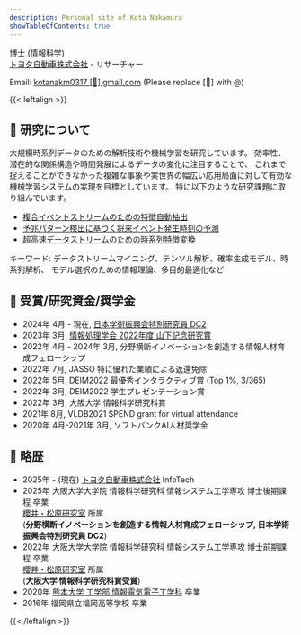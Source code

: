 ```yaml
---
description: Personal site of Kota Nakamura
showTableOfContents: true
---
```



博士 (情報科学)  
[トヨタ自動車株式会社](https://www.toyota-tokyo.tech) - リサーチャー
<!-- [大阪大学](https://www.osaka-u.ac.jp)の[櫻井・松原研究室](https://www.dm.sanken.osaka-u.ac.jp/)にて
データマイニングや機械学習について研究しています。
[大阪大学 情報科学研究科](https://www.ist.osaka-u.ac.jp/japanese/) 博士後期課程3年。
[同大学 産業科学研究所](https://www.sanken.osaka-u.ac.jp/) 特任研究員。 -->
Email: <u>kotanakm0317 [🦉] gmail.com</u> (Please replace [🦉] with @)
<!-- 大規模時系列データマイニングの研究に従事\
日本データベース学会学生会員 -->
<!-- [大阪大学](https://www.osaka-u.ac.jp/)  
[産業科学研究所 (SANKEN)](https://www.sanken.osaka-u.ac.jp/)  
[大阪大学大学院　情報科学研究科](https://www.ist.osaka-u.ac.jp/japanese/)
[櫻井・松原研究室](https://www.dm.sanken.osaka-u.ac.jp/)  
〒565-0871 茨木市美穂ヶ丘8-1   -->
{{< leftalign >}}

## 📝 研究について
大規模時系列データのための解析技術や機械学習を研究しています。
効率性、潜在的な関係構造や時間発展によるデータの変化に注目することで、
これまで捉えることができなかった複雑な事象や実世界の幅広い応用局面に対して有効な機械学習システムの実現を目標としています。
特に以下のような研究課題に取り組んでいます。
- [複合イベントストリームのための特徴自動抽出](./research#re1)
- [予兆パターン検出に基づく将来イベント発生時刻の予測](./research#re2)
- [超高速データストリームのための時系列特徴変換](./research#re3)

キーワード: データストリームマイニング、テンソル解析、確率生成モデル、時系列解析、
モデル選択のための情報理論、多目的最適化など


## 👑 受賞/研究資金/奨学金
- 2024年 4月 - 現在, [日本学術振興会特別研究員 DC2](https://kaken.nii.ac.jp/en/grant/KAKENHI-PROJECT-24KJ1615/)
- 2023年 3月, [情報処理学会 2022年度 山下記念研究賞](https://www.ipsj.or.jp/award/yamashita.html)
- 2022年 4月 - 2024年 3月, 分野横断イノベーションを創造する情報人材育成フェローシップ
- 2022年 7月, JASSO 特に優れた業績による返還免除
- 2022年 5月, DEIM2022 最優秀インタラクティブ賞 (Top 1%, 3/365)
- 2022年 3月, DEIM2022 学生プレゼンテーション賞
- 2022年 3月, 大阪大学 情報科学研究科賞
- 2021年 8月, VLDB2021 SPEND grant for virtual attendance
- 2020年 4月-2021年 3月, ソフトバンクAI人材奨学金

## 🧐 略歴
- 2025年 - (現在) [トヨタ自動車株式会社](https://www.toyota-tokyo.tech/) InfoTech 
- 2025年 大阪大学大学院 情報科学研究科 情報システム工学専攻 博士後期課程 卒業\
[櫻井・松原研究室](https://www.dm.sanken.osaka-u.ac.jp/) 所属\
(**分野横断イノベーションを創造する情報人材育成フェローシップ, 日本学術振興会特別研究員 DC2**)
- 2022年 大阪大学大学院 情報科学研究科 情報システム工学専攻 博士前期課程 卒業\
[櫻井・松原研究室](https://www.dm.sanken.osaka-u.ac.jp/) 所属\
(**大阪大学 情報科学研究科賞受賞**)  
- 2020年 [熊本大学 工学部 情報電気電子工学科](https://www.eng.kumamoto-u.ac.jp/department/dept3/) 卒業
- 2016年 福岡県立福岡高等学校 卒業

{{< /leftalign >}}
